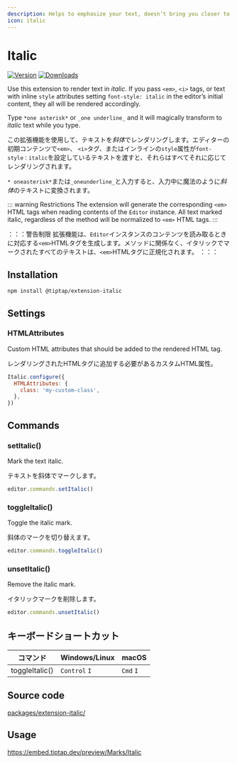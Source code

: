 ```yaml
---
description: Helps to emphasize your text, doesn’t bring you closer to Italy though.
icon: italic
---
```


# Italic

[![Version](https://img.shields.io/npm/v/@tiptap/extension-italic.svg?label=version)](https://www.npmjs.com/package/@tiptap/extension-italic)
[![Downloads](https://img.shields.io/npm/dm/@tiptap/extension-italic.svg)](https://npmcharts.com/compare/@tiptap/extension-italic?minimal=true)

Use this extension to render text in *italic*. If you pass `<em>`, `<i>` tags, or text with inline `style` attributes setting `font-style: italic` in the editor’s initial content, they all will be rendered accordingly.

Type `*one asterisk*` or `_one underline_` and it will magically transform to *italic* text while you type.


この拡張機能を使用して、テキストを*斜体*でレンダリングします。エディターの初期コンテンツで`<em>`、 `<i>`タグ、またはインラインの`style`属性が`font-style：italic`を設定しているテキストを渡すと、それらはすべてそれに応じてレンダリングされます。

`* oneasterisk*`または`_oneunderline_`と入力すると、入力中に魔法のように*斜体*のテキストに変換されます。

::: warning Restrictions
The extension will generate the corresponding `<em>` HTML tags when reading contents of the `Editor` instance. All text marked italic, regardless of the method will be normalized to `<em>` HTML tags.
:::

：：：警告制限
拡張機能は、`Editor`インスタンスのコンテンツを読み取るときに対応する`<em>`HTMLタグを生成します。メソッドに関係なく、イタリックでマークされたすべてのテキストは、`<em>`HTMLタグに正規化されます。
：：：

## Installation
```bash
npm install @tiptap/extension-italic
```

## Settings

### HTMLAttributes
Custom HTML attributes that should be added to the rendered HTML tag.

レンダリングされたHTMLタグに追加する必要があるカスタムHTML属性。

```js
Italic.configure({
  HTMLAttributes: {
    class: 'my-custom-class',
  },
})
```

## Commands

### setItalic()
Mark the text italic.

テキストを斜体でマークします。

```js
editor.commands.setItalic()
```

### toggleItalic()
Toggle the italic mark.

斜体のマークを切り替えます。

```js
editor.commands.toggleItalic()
```

### unsetItalic()
Remove the italic mark.

イタリックマークを削除します。

```js
editor.commands.unsetItalic()
```

## キーボードショートカット
| コマンド        | Windows/Linux      | macOS          |
| -------------- | ------------------ | -------------- |
| toggleItalic() | `Control`&nbsp;`I` | `Cmd`&nbsp;`I` |

## Source code
[packages/extension-italic/](https://github.com/ueberdosis/tiptap/blob/main/packages/extension-italic/)

## Usage
https://embed.tiptap.dev/preview/Marks/Italic
